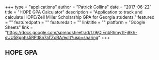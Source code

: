 +++
type = "applications"
author = "Patrick Collins"
date = "2017-06-22"
title = "HOPE GPA Calculator"
description = "Application to track and calculate HOPE/Zell Miller Scholarship GPA for Georgia students."
featured = ""
featuredpath = ""
featuredalt = ""
linktitle = ""
platform = "Google Sheets"
link = "https://docs.google.com/spreadsheets/d/1z9jOiEnbRhmy1IFj8kh-sUU58pphs5RFtI8n7aTZcBA/edit?usp=sharing"
+++

## HOPE GPA

